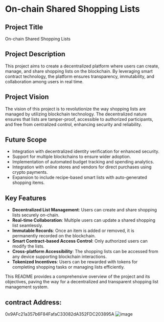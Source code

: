 # On-chain Shared Shopping Lists

## Project Title
On-chain Shared Shopping Lists

## Project Description
This project aims to create a decentralized platform where users can create, manage, and share shopping lists on the blockchain. By leveraging smart contract technology, the platform ensures transparency, immutability, and collaboration among users in real time.

## Project Vision
The vision of this project is to revolutionize the way shopping lists are managed by utilizing blockchain technology. The decentralized nature ensures that lists are tamper-proof, accessible to authorized participants, and free from centralized control, enhancing security and reliability.

## Future Scope
- Integration with decentralized identity verification for enhanced security.
- Support for multiple blockchains to ensure wider adoption.
- Implementation of automated budget tracking and spending analytics.
- Integration with online stores and vendors for direct purchases using crypto payments.
- Expansion to include recipe-based smart lists with auto-generated shopping items.

## Key Features
- **Decentralized List Management**: Users can create and share shopping lists securely on-chain.
- **Real-time Collaboration**: Multiple users can update a shared shopping list seamlessly.
- **Immutable Records**: Once an item is added or removed, it is permanently recorded on the blockchain.
- **Smart Contract-based Access Control**: Only authorized users can modify the lists.
- **Cross-platform Accessibility**: The shopping lists can be accessed from any device supporting blockchain interactions.
- **Tokenized Incentives**: Users can be rewarded with tokens for completing shopping tasks or managing lists efficiently.

This README provides a comprehensive overview of the project and its objectives, paving the way for a decentralized and transparent shopping list management system.

## contract Address:
0x9AFc21a357b6F84FafaC33082dA352FDC203895A
![image](https://github.com/user-attachments/assets/eb9275b4-951d-429a-9a37-81edceb30f1c)
